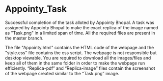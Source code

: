 # Appointy_Task
Successful completion of the task alloted by Appointy Bhopal.
A task was assigned by Appointy Bhopal to make the exact replica of the image named as "Task.png" in a limited span of time.
All the required files are present in the master branch.



The file "Appointy.html" contains the HTML code of the webpage and the "style.css" file contains the css script. The webpage is not responsible but desktop viewable. You are required to download all the images/files and keep all of them in the same folder in order to make the webpage run efficiently. “Replica-pdf” and “Replica-image” files contain the screenshot of the webpage created similar to the “Task.png” image.
